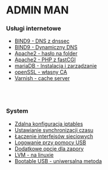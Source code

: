 <a name="menu"></a>
# ADMIN MAN
<h3>Usługi internetowe</h3>
<ul>
  <li><a href="https://github.com/Sofmic/admin-man/blob/master/bind9-debian.md">BIND9 - DNS z dnssec</a></li>
  <li><a href="https://github.com/Sofmic/admin-man/blob/master/ddns.md">BIND9 - Dynamiczny DNS</a></li>
  <li><a href="https://github.com/Sofmic/admin-man/blob/master/PasswordInApache2.md">Apache2 - hasło na folder</a></li>
  <li><a href="https://github.com/Sofmic/admin-man/blob/master/php%26fastCGI on Apache.md">Apache2 - PHP z fastCGI</a></li>
  <li><a href="https://github.com/Sofmic/admin-man/blob/master/mariaDB%20-%20Instalacja%2Czarz%C4%85dzanie.md">mariaDB - Instalacja i zarządzanie</a></li>
  <li><a href="https://github.com/Sofmic/admin-man/blob/master/openSSL%20-%20w%C5%82asny%20CA.md">openSSL - własny CA</a></li>
  <li><a href="https://github.com/Sofmic/admin-man/blob/master/Varnish%20-%20cache%20server.md">Varnish - cache server</a></li>
</ul>

<br><br>
<h3>System</h3>
<ul>
  <li><a href="https://github.com/Sofmic/admin-man/blob/master/remote-conf-iptables.md">Zdalna konfiguracja iptables</a></li>
  <li><a href="https://github.com/Sofmic/admin-man/blob/master/set-ntp-server.md">Ustawianie synchronizacji czasu</a></li>
  <li><a href="https://github.com/Sofmic/admin-man/blob/master/team-interface.md">Łączenie interfejsów sieciowych</a></li>
  <li><a href="https://github.com/Sofmic/admin-man/blob/master/usb-login.md.md">Logowanie przy pomocy USB</a></li>
  <li><a href="https://github.com/Sofmic/admin-man/blob/master/firewall-for-iptables.md">Dodatkowe opcje dla zapory</a></li>
  <li><a href="https://github.com/Sofmic/admin-man/blob/master/LVM%20-%20na%20linuxie.md">LVM - na linuxie</a></li>
  <li><a href="https://github.com/Sofmic/admin-man/blob/master/Bootable%20USB%20-%20uniwersalna%20metoda.md">Bootable USB - uniwersalna metoda</a></li>
</ul>

<!--
<li><a href=""></a></li> 
-->

